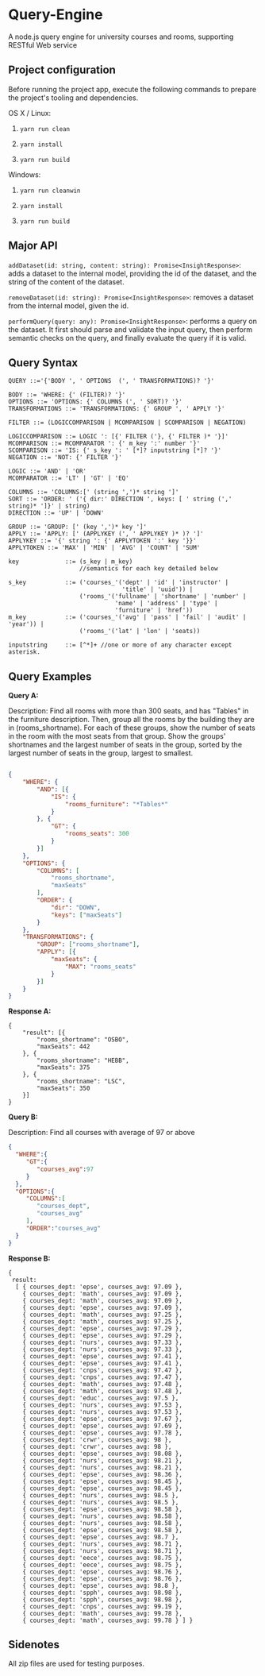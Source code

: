 # Query-Engine

A node.js query engine for university courses and rooms, supporting RESTful Web service

## Project configuration

Before running the project app, execute the following commands to prepare the project's tooling and dependencies.

OS X / Linux:

1. ```yarn run clean```

1. ```yarn install```

1. ```yarn run build```

Windows:

1. ```yarn run cleanwin```

1. ```yarn install```

1. ```yarn run build```

## Major API

`addDataset(id: string, content: string): Promise<InsightResponse>`: adds a dataset to the internal model, providing the id of the dataset, and the string of the content of the dataset.

`removeDataset(id: string): Promise<InsightResponse>`:  removes a dataset from the internal model, given the id.
	
`performQuery(query: any): Promise<InsightResponse>`: performs a query on the dataset.  It first should parse and validate the input query, then perform semantic checks on the query, and finally evaluate the query if it is valid. 

## Query Syntax

```ENBF
QUERY ::='{'BODY ', ' OPTIONS  (', ' TRANSFORMATIONS)? '}'

BODY ::= 'WHERE: {' (FILTER)? '}'
OPTIONS ::= 'OPTIONS: {' COLUMNS (', ' SORT)? '}'
TRANSFORMATIONS ::= 'TRANSFORMATIONS: {' GROUP ', ' APPLY '}'

FILTER ::= (LOGICCOMPARISON | MCOMPARISON | SCOMPARISON | NEGATION)

LOGICCOMPARISON ::= LOGIC ': [{' FILTER ('}, {' FILTER )* '}]'  
MCOMPARISON ::= MCOMPARATOR ': {' m_key ':' number '}'  
SCOMPARISON ::= 'IS: {' s_key ': ' [*]? inputstring [*]? '}'  
NEGATION ::= 'NOT: {' FILTER '}'

LOGIC ::= 'AND' | 'OR' 
MCOMPARATOR ::= 'LT' | 'GT' | 'EQ' 

COLUMNS ::= 'COLUMNS:[' (string ',')* string ']'
SORT ::= 'ORDER: ' ('{ dir:' DIRECTION ', keys: [ ' string (',' string)* ']}' | string) 
DIRECTION ::= 'UP' | 'DOWN'  

GROUP ::= 'GROUP: [' (key ',')* key ']'                                                          
APPLY ::= 'APPLY: [' (APPLYKEY (', ' APPLYKEY )* )? ']'  
APPLYKEY ::= '{' string ': {' APPLYTOKEN ':' key '}}'
APPLYTOKEN ::= 'MAX' | 'MIN' | 'AVG' | 'COUNT' | 'SUM'

key             ::= (s_key | m_key)
                    //semantics for each key detailed below

s_key           ::= ('courses_'('dept' | 'id' | 'instructor' |
                                'title' | 'uuid')) | 
                    ('rooms_'('fullname' | 'shortname' | 'number' | 
                              'name' | 'address' | 'type' | 
                              'furniture' | 'href'))           
m_key           ::= ('courses_'('avg' | 'pass' | 'fail' | 'audit' | 'year')) |
                    ('rooms_'('lat' | 'lon' | 'seats))      

inputstring     ::= [^*]+ //one or more of any character except asterisk.

```

## Query Examples

**Query A:**

Description: Find all rooms with more than 300 seats, and has "Tables" in the furniture description. Then, group all the rooms by the building they are in (rooms_shortname). For each of these groups, show the number of seats in the room with the most seats from that group. Show the groups' shortnames and the largest number of seats in the group, sorted by the largest number of seats in the group, largest to smallest.

```json

{
    "WHERE": {
        "AND": [{
            "IS": {
                "rooms_furniture": "*Tables*"
            }
        }, {
            "GT": {
                "rooms_seats": 300
            }
        }]
    },
    "OPTIONS": {
        "COLUMNS": [
            "rooms_shortname",
            "maxSeats"
        ],
        "ORDER": {
            "dir": "DOWN",
            "keys": ["maxSeats"]
        }
    },
    "TRANSFORMATIONS": {
        "GROUP": ["rooms_shortname"],
        "APPLY": [{
            "maxSeats": {
                "MAX": "rooms_seats"
            }
        }]
    }
}

```

**Response A:**

```
{
    "result": [{
        "rooms_shortname": "OSBO",
        "maxSeats": 442
    }, {
        "rooms_shortname": "HEBB",
        "maxSeats": 375
    }, {
        "rooms_shortname": "LSC",
        "maxSeats": 350
    }]
}

 ```

 **Query B:**

 Description: Find all courses with average of 97 or above

```json
{
  "WHERE":{
     "GT":{
        "courses_avg":97
     }
  },
  "OPTIONS":{
     "COLUMNS":[
        "courses_dept",
        "courses_avg"
     ],
     "ORDER":"courses_avg"
  }
}
```

**Response B:**

```
{ 
 result:
  [ { courses_dept: 'epse', courses_avg: 97.09 },
    { courses_dept: 'math', courses_avg: 97.09 },
    { courses_dept: 'math', courses_avg: 97.09 },
    { courses_dept: 'epse', courses_avg: 97.09 },
    { courses_dept: 'math', courses_avg: 97.25 },
    { courses_dept: 'math', courses_avg: 97.25 },
    { courses_dept: 'epse', courses_avg: 97.29 },
    { courses_dept: 'epse', courses_avg: 97.29 },
    { courses_dept: 'nurs', courses_avg: 97.33 },
    { courses_dept: 'nurs', courses_avg: 97.33 },
    { courses_dept: 'epse', courses_avg: 97.41 },
    { courses_dept: 'epse', courses_avg: 97.41 },
    { courses_dept: 'cnps', courses_avg: 97.47 },
    { courses_dept: 'cnps', courses_avg: 97.47 },
    { courses_dept: 'math', courses_avg: 97.48 },
    { courses_dept: 'math', courses_avg: 97.48 },
    { courses_dept: 'educ', courses_avg: 97.5 },
    { courses_dept: 'nurs', courses_avg: 97.53 },
    { courses_dept: 'nurs', courses_avg: 97.53 },
    { courses_dept: 'epse', courses_avg: 97.67 },
    { courses_dept: 'epse', courses_avg: 97.69 },
    { courses_dept: 'epse', courses_avg: 97.78 },
    { courses_dept: 'crwr', courses_avg: 98 },
    { courses_dept: 'crwr', courses_avg: 98 },
    { courses_dept: 'epse', courses_avg: 98.08 },
    { courses_dept: 'nurs', courses_avg: 98.21 },
    { courses_dept: 'nurs', courses_avg: 98.21 },
    { courses_dept: 'epse', courses_avg: 98.36 },
    { courses_dept: 'epse', courses_avg: 98.45 },
    { courses_dept: 'epse', courses_avg: 98.45 },
    { courses_dept: 'nurs', courses_avg: 98.5 },
    { courses_dept: 'nurs', courses_avg: 98.5 },
    { courses_dept: 'epse', courses_avg: 98.58 },
    { courses_dept: 'nurs', courses_avg: 98.58 },
    { courses_dept: 'nurs', courses_avg: 98.58 },
    { courses_dept: 'epse', courses_avg: 98.58 },
    { courses_dept: 'epse', courses_avg: 98.7 },
    { courses_dept: 'nurs', courses_avg: 98.71 },
    { courses_dept: 'nurs', courses_avg: 98.71 },
    { courses_dept: 'eece', courses_avg: 98.75 },
    { courses_dept: 'eece', courses_avg: 98.75 },
    { courses_dept: 'epse', courses_avg: 98.76 },
    { courses_dept: 'epse', courses_avg: 98.76 },
    { courses_dept: 'epse', courses_avg: 98.8 },
    { courses_dept: 'spph', courses_avg: 98.98 },
    { courses_dept: 'spph', courses_avg: 98.98 },
    { courses_dept: 'cnps', courses_avg: 99.19 },
    { courses_dept: 'math', courses_avg: 99.78 },
    { courses_dept: 'math', courses_avg: 99.78 } ] }
```

## Sidenotes

All zip files are used for testing purposes.